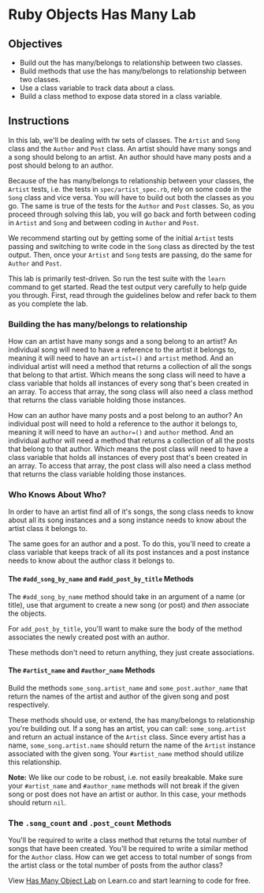 # Ruby Objects Has Many Lab

## Objectives

- Build out the has many/belongs to relationship between two classes.
- Build methods that use the has many/belongs to relationship between two classes.
- Use a class variable to track data about a class.
- Build a class method to expose data stored in a class variable.

## Instructions

In this lab, we'll be dealing with tw sets of classes. The `Artist` and `Song`
class and the `Author` and `Post` class. An artist should have many songs and a
song should belong to an artist. An author should have many posts and a post
should belong to an author.

Because of the has many/belongs to relationship between your classes, the
`Artist` tests, i.e. the tests in `spec/artist_spec.rb`, rely on some code in
the `Song` class and vice versa. You will have to build out both the classes as
you go. The same is true of the tests for the `Author` and `Post` classes. So,
as you proceed through solving this lab, you will go back and forth between
coding in `Artist` and `Song` and between coding in `Author` and `Post`.

We recommend starting out by getting some of the initial `Artist` tests passing
and switching to write code in the `Song` class as directed by the test output.
Then, once your `Artist` and `Song` tests are passing, do the same for `Author`
and `Post`.

This lab is primarily test-driven. So run the test suite with the `learn`
command to get started. Read the test output very carefully to help guide you
through. First, read through the guidelines below and refer back to them as you
complete the lab.

### Building the has many/belongs to relationship

How can an artist have many songs and a song belong to an artist? An individual
song will need to have a reference to the artist it belongs to, meaning it will
need to have an `artist=()` and `artist` method. And an individual artist will
need a method that returns a collection of all the songs that belong to that
artist. Which means the song class will need to have a class variable that holds
all instances of every song that's been created in an array. To access that
array, the song class will also need a class method that returns the class
variable holding those instances.

How can an author have many posts and a post belong to an author? An individual
post will need to hold a reference to the author it belongs to, meaning it will
need to have an `author=()` and `author` method. And an individual author will
need a method that returns a collection of all the posts that belong to that
author. Which means the post class will need to have a class variable that holds
all instances of every post that's been created in an array. To access that
array, the post class will also need a class method that returns the class
variable holding those instances.

### Who Knows About Who?

In order to have an artist find all of it's songs, the song class needs to know
about all its song instances and a song instance needs to know about the artist
class it belongs to.

The same goes for an author and a post. To do this, you'll need to create a
class variable that keeps track of all its post instances and a post instance
needs to know about the author class it belongs to.

#### The `#add_song_by_name` and `#add_post_by_title` Methods

The `#add_song_by_name` method should take in an argument of a name (or title),
use that argument to create a new song (or post) and _then_ associate the
objects.

For `add_post_by_title`, you'll want to make sure the body of the method
associates the newly created post with an author.

These methods don't need to return anything, they just create associations.

#### The `#artist_name` and `#author_name` Methods

Build the methods `some_song.artist_name` and `some_post.author_name` that
return the names of the artist and author of the given song and post
respectively.

These methods should use, or extend, the has many/belongs to relationship you're
building out. If a song has an artist, you can call: `some_song.artist` and
return an actual instance of the `Artist` class. Since every artist has a name,
`some_song.artist.name` should return the name of the `Artist` instance
associated with the given song. Your `#artist_name` method should utilize this
relationship.

**Note:** We like our code to be robust, i.e. not easily breakable. Make sure your
`#artist_name` and `#author_name` methods will not break if the given song or
post does not have an artist or author. In this case, your methods should return
`nil`.

### The `.song_count` and `.post_count` Methods

You'll be required to write a class method that returns the total number of
songs that have been created. You'll be required to write a similar method for
the `Author` class. How can we get access to total number of songs from the
artist class or the total number of posts from the author class?

<p class='util--hide'>View <a href='https://learn.co/lessons/ruby-objects-has-many-lab'>Has Many Object Lab</a> on Learn.co and start learning to code for free.</p>
